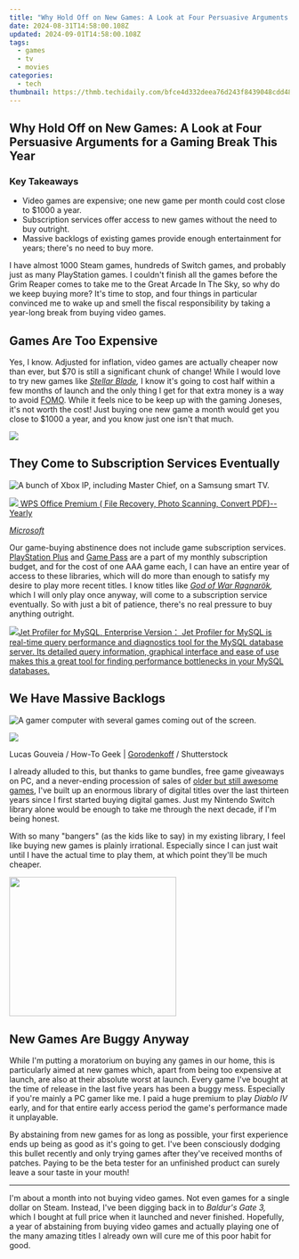 ```yaml
---
title: "Why Hold Off on New Games: A Look at Four Persuasive Arguments for a Gaming Break This Year"
date: 2024-08-31T14:58:00.108Z
updated: 2024-09-01T14:58:00.108Z
tags:
  - games
  - tv
  - movies
categories:
  - tech
thumbnail: https://thmb.techidaily.com/bfce4d332deea76d243f8439048cdd48e83f3f7bffbf49e41ff2d8a5b05d2343.jpg
---
```


## Why Hold Off on New Games: A Look at Four Persuasive Arguments for a Gaming Break This Year

### Key Takeaways

* Video games are expensive; one new game per month could cost close to $1000 a year.
* Subscription services offer access to new games without the need to buy outright.
* Massive backlogs of existing games provide enough entertainment for years; there's no need to buy more.

 I have almost 1000 Steam games, hundreds of Switch games, and probably just as many PlayStation games. I couldn't finish all the games before the Grim Reaper comes to take me to the Great Arcade In The Sky, so why do we keep buying more? It's time to stop, and four things in particular convinced me to wake up and smell the fiscal responsibility by taking a year-long break from buying video games.

##  Games Are Too Expensive

 Yes, I know. Adjusted for inflation, video games are actually cheaper now than ever, but $70 is still a significant chunk of change! While I would love to try new games like _[Stellar Blade](https://www.amazon.com/Stellar-Blade-PlayStation-5/dp/B0CTVK7GBM/?tag=hotoge-20&ascsubtag=UUhtgUeUpU2003514&asc%5Frefurl=https%3A%2F%2Fwww.howtogeek.com%2Freasons-im-not-buying-another-video-game-until-next-year%2F&asc%5Fcampaign=Evergreen),_ I know it's going to cost half within a few months of launch and the only thing I get for that extra money is a way to avoid [FOMO](https://youtube-video-recordings.techidaily.com/join-jargon-free-youtube-chats/). While it feels nice to be keep up with the gaming Joneses, it's not worth the cost! Just buying one new game a month would get you close to $1000 a year, and you know just one isn't that much. 

<!-- affiliate ads begin -->
<a href="https://secure.2checkout.com/order/checkout.php?PRODS=4615471&QTY=1&AFFILIATE=108875&CART=1"><img src="https://images.wondershare.com/affiliate-image/affiliate_banners_en/max_782x90.png" border="0"></a>
<!-- affiliate ads end -->
##  They Come to Subscription Services Eventually

![A bunch of Xbox IP, including Master Chief, on a Samsung smart TV.](https://static1.howtogeekimages.com/wordpress/wp-content/uploads/2022/06/180f1315.png) 

<!-- affiliate ads begin -->
<a href="https://secure.2checkout.com/order/checkout.php?PRODS=38729081&QTY=1&AFFILIATE=108875&CART=1"><img src="https://website-prod.cache.wpscdn.com/img/wps-writer-free-word-processor-1x.3d9c80d.png" border="0">
WPS Office Premium ( File Recovery, Photo Scanning, Convert PDF)--Yearly</a>
<!-- affiliate ads end -->
_[Microsoft](https://news.xbox.com/en-us/2022/06/09/xbox-app-for-smart-tvs/)_

 Our game-buying abstinence does not include game subscription services. [PlayStation Plus](https://fox-direct.techidaily.com/envision-images-with-circular-focus-shift-ps-for-2024/) and [Game Pass](https://fox-info.techidaily.com/2024-approved-4-solutions-for-iphone-hdr-video-washed-out-in-premiere-pro/) are a part of my monthly subscription budget, and for the cost of one AAA game each, I can have an entire year of access to these libraries, which will do more than enough to satisfy my desire to play more recent titles. I know titles like _[God of War Ragnarök](https://www.amazon.com/God-War-Ragnar%C3%B6k-PC/dp/B0B6CMDSMW/?tag=hotoge-20&ascsubtag=UUhtgUeUpU2003514&asc%5Frefurl=https%3A%2F%2Fwww.howtogeek.com%2Freasons-im-not-buying-another-video-game-until-next-year%2F&asc%5Fcampaign=Evergreen),_ which I will only play once anyway, will come to a subscription service eventually. So with just a bit of patience, there's no real pressure to buy anything outright.

<!-- affiliate ads begin -->
<a href="https://secure.2checkout.com/order/checkout.php?PRODS=4576829&QTY=1&AFFILIATE=108875&CART=1"><img src="https://secure.avangate.com/images/merchant/9e740b84bb48a64dde25061566299467/products/copy_1_jp_box_big.png" border="0">Jet Profiler for MySQL, Enterprise Version： Jet Profiler for MySQL is real-time query performance and diagnostics tool for the MySQL database server. Its detailed query information, graphical interface and ease of use makes this a great tool for finding performance bottlenecks in your MySQL databases. </a>
<!-- affiliate ads end -->
##  We Have Massive Backlogs

![A gamer computer with several games coming out of the screen.](https://static1.howtogeekimages.com/wordpress/wp-content/uploads/2024/05/a-gamer-computer-with-several-games-coming-out-of-the-screen.jpg) 

<!-- affiliate ads begin -->
<a href="https://secure.2checkout.com/order/checkout.php?PRODS=4620780&QTY=1&AFFILIATE=108875&CART=1"><img src="https://secure.avangate.com/images/merchant/07dd4d5a72f5740ef0f035f201951476/728__90banner.jpg" border="0"></a>
<!-- affiliate ads end -->
Lucas Gouveia / How-To Geek | [Gorodenkoff](https://www.shutterstock.com/image-photo/powerful-personal-computer-gamer-rig-firstperson-1430140061) / Shutterstock

 I already alluded to this, but thanks to game bundles, free game giveaways on PC, and a never-ending procession of sales of [older but still awesome games](https://screen-activity-recording.techidaily.com/streamline-control-switch-pro-in-steam-play/), I've built up an enormous library of digital titles over the last thirteen years since I first started buying digital games. Just my Nintendo Switch library alone would be enough to take me through the next decade, if I'm being honest.

 With so many "bangers" (as the kids like to say) in my existing library, I feel like buying new games is plainly irrational. Especially since I can just wait until I have the actual time to play them, at which point they'll be much cheaper. 

<!-- affiliate ads begin -->
<a href="https://printrendy.pxf.io/c/5597632/1453721/17020" target="_top" id="1453721"><img src="//a.impactradius-go.com/display-ad/17020-1453721" border="0" alt="" width="300" height="250"/></a><img height="0" width="0" src="https://imp.pxf.io/i/5597632/1453721/17020" style="position:absolute;visibility:hidden;" border="0" />
<!-- affiliate ads end -->
##  New Games Are Buggy Anyway

 While I'm putting a moratorium on buying any games in our home, this is particularly aimed at new games which, apart from being too expensive at launch, are also at their absolute worst at launch. Every game I've bought at the time of release in the last five years has been a buggy mess. Especially if you're mainly a PC gamer like me. I paid a huge premium to play _Diablo IV_ early, and for that entire early access period the game's performance made it unplayable.

 By abstaining from new games for as long as possible, your first experience ends up being as good as it's going to get. I've been consciously dodging this bullet recently and only trying games after they've received months of patches. Paying to be the beta tester for an unfinished product can surely leave a sour taste in your mouth!

---

 I'm about a month into not buying video games. Not even games for a single dollar on Steam. Instead, I've been digging back in to _Baldur's Gate 3,_ which I bought at full price when it launched and never finished. Hopefully, a year of abstaining from buying video games and actually playing one of the many amazing titles I already own will cure me of this poor habit for good.

<ins class="adsbygoogle"
     style="display:block"
     data-ad-format="autorelaxed"
     data-ad-client="ca-pub-7571918770474297"
     data-ad-slot="1223367746"></ins>



<ins class="adsbygoogle"
     style="display:block"
     data-ad-client="ca-pub-7571918770474297"
     data-ad-slot="8358498916"
     data-ad-format="auto"
     data-full-width-responsive="true"></ins>


